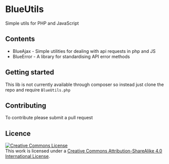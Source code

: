 # BlueUtils
Simple utils for PHP and JavaScript

## Contents
* BlueAjax  - Simple utilities for dealing with api requests in php and JS
* BlueError - A library for standardising API error methods

## Getting started
This lib is not currently available through composer so instead just clone the repo and require `BlueUtils.php`

## Contributing
To contribute please submit a pull request

## Licence
<a rel="license" href="http://creativecommons.org/licenses/by-sa/4.0/"><img alt="Creative Commons License" style="border-width:0" src="https://i.creativecommons.org/l/by-sa/4.0/88x31.png" /></a><br />This work is licensed under a <a rel="license" href="http://creativecommons.org/licenses/by-sa/4.0/">Creative Commons Attribution-ShareAlike 4.0 International License</a>.